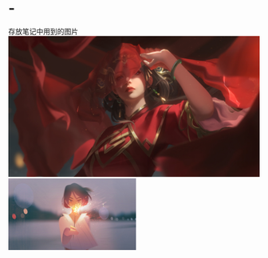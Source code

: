 # -
存放笔记中用到的图片
![](https://raw.githubusercontent.com/loopsteam/cartographic-bed/main/img/wallhaven-k7x1o7.jpg)
<img src="https://raw.githubusercontent.com/loopsteam/cartographic-bed/main/imgwallhaven-9mgzgd.jpg" style="zoom:25%;" />
